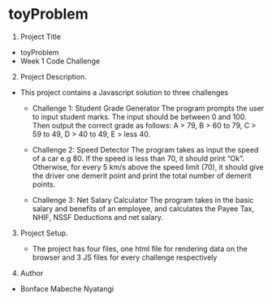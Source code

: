 # toyProblem 

1. Project Title
- toyProblem
- Week 1 Code Challenge

2. Project Description.
- This project contains a Javascript solution to three challenges
    - Challenge 1: Student Grade Generator
        The program prompts the user to input student marks. The input should be between 0 and 100. Then output the correct grade as follows: 
        A > 79, B > 60 to 79, C > 59 to 49, D > 40 to 49, E > less 40.

    - Challenge 2: Speed Detector
         The program  takes as input the speed of a car e.g 80. If the speed is less than 70, it should print “Ok”. Otherwise, for every 5 km/s above                 the speed limit (70), it should give the driver one demerit point and print the total number of demerit points.
         
    - Challenge 3: Net Salary Calculator
          The program takes in the basic salary and benefits of an employee, and calculates the Payee Tax, NHIF, NSSF Deductions and net salary.

3. Project Setup. 
      - The project has four files, one html file for rendering data on the browser and 3 JS files for every challenge respectively

4. Author
  - Bonface Mabeche Nyatangi
